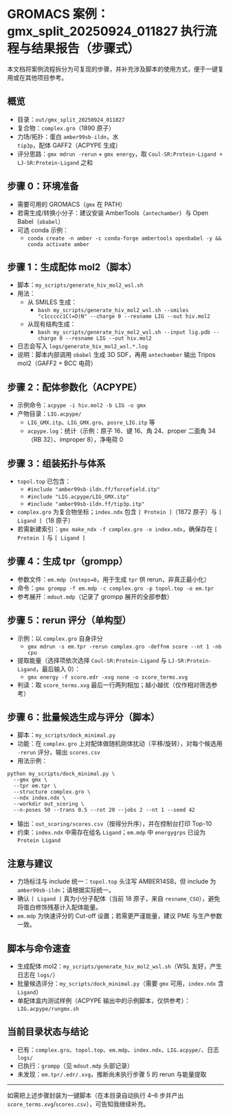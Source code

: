 # GROMACS 案例：gmx_split_20250924_011827 执行流程与结果报告（步骤式）

本文档将案例流程拆分为可复现的步骤，并补充涉及脚本的使用方式，便于一键复用或在其他项目参考。

## 概览

- 目录：`out/gmx_split_20250924_011827`
- 复合物：`complex.gro`（1890 原子）
- 力场/拓扑：蛋白 `amber99sb-ildn`，水 `tip3p`，配体 GAFF2（ACPYPE 生成）
- 评分思路：`gmx mdrun -rerun` + `gmx energy`，取 `Coul-SR:Protein-Ligand + LJ-SR:Protein-Ligand` 之和

## 步骤 0：环境准备

- 需要可用的 GROMACS（`gmx` 在 PATH）
- 若需生成/转换小分子：建议安装 AmberTools（`antechamber`）与 Open Babel（`obabel`）
- 可选 conda 示例：
  - `conda create -n amber -c conda-forge ambertools openbabel -y && conda activate amber`

## 步骤 1：生成配体 mol2（脚本）

- 脚本：`my_scripts/generate_hiv_mol2_wsl.sh`
- 用法：
  - 从 SMILES 生成：
    - `bash my_scripts/generate_hiv_mol2_wsl.sh --smiles "c1ccccc1C(=O)N" --charge 0 --resname LIG --out hiv.mol2`
  - 从现有结构生成：
    - `bash my_scripts/generate_hiv_mol2_wsl.sh --input lig.pdb --charge 0 --resname LIG --out hiv.mol2`
- 日志会写入 `logs/generate_hiv_mol2_wsl.*.log`
- 说明：脚本内部调用 `obabel` 生成 3D SDF，再用 `antechamber` 输出 Tripos mol2（GAFF2 + BCC 电荷）

## 步骤 2：配体参数化（ACPYPE）

- 示例命令：`acpype -i hiv.mol2 -b LIG -o gmx`
- 产物目录：`LIG.acpype/`
  - `LIG_GMX.itp`、`LIG_GMX.gro`、`posre_LIG.itp` 等
  - `acpype.log`：统计（示例：原子 16、键 16、角 24、proper 二面角 34（RB 32）、improper 8），净电荷 0

## 步骤 3：组装拓扑与体系

- `topol.top` 已包含：
  - `#include "amber99sb-ildn.ff/forcefield.itp"`
  - `#include "LIG.acpype/LIG_GMX.itp"`
  - `#include "amber99sb-ildn.ff/tip3p.itp"`
- `complex.gro` 为复合物坐标；`index.ndx` 包含 `[ Protein ]`（1872 原子）与 `[ Ligand ]`（18 原子）
- 若需新建索引：`gmx make_ndx -f complex.gro -o index.ndx`，确保存在 `[ Protein ]` 与 `[ Ligand ]`

## 步骤 4：生成 tpr（grompp）

- 参数文件：`em.mdp`（`nsteps=0`，用于生成 `tpr` 供 rerun，非真正最小化）
- 命令：`gmx grompp -f em.mdp -c complex.gro -p topol.top -o em.tpr`
- 参考展开：`mdout.mdp`（记录了 grompp 展开的全部参数）

## 步骤 5：rerun 评分（单构型）

- 示例：以 `complex.gro` 自身评分
  - `gmx mdrun -s em.tpr -rerun complex.gro -deffnm score --nt 1 -nb cpu`
- 提取能量（选择项依次选择 `Coul-SR:Protein-Ligand` 与 `LJ-SR:Protein-Ligand`，最后输入 0）：
  - `gmx energy -f score.edr -xvg none -o score_terms.xvg`
- 判读：取 `score_terms.xvg` 最后一行两列相加；越小越优（仅作相对筛选参考）

## 步骤 6：批量候选生成与评分（脚本）

- 脚本：`my_scripts/dock_minimal.py`
- 功能：在 `complex.gro` 上对配体做随机刚体扰动（平移/旋转），对每个候选用 `-rerun` 评分，输出 `scores.csv`
- 用法示例：
```
python my_scripts/dock_minimal.py \
  --gmx gmx \
  --tpr em.tpr \
  --structure complex.gro \
  --ndx index.ndx \
  --workdir out_scoring \
  --n-poses 50 --trans 0.5 --rot 20 --jobs 2 --nt 1 --seed 42
```
- 输出：`out_scoring/scores.csv`（按得分升序），并在控制台打印 Top-10
- 约束：`index.ndx` 中需存在组名 `Ligand`；`em.mdp` 中 `energygrps` 已设为 `Protein Ligand`

## 注意与建议

- 力场标注与 include 统一：`topol.top` 头注写 AMBER14SB，但 include 为 `amber99sb-ildn`；请根据实际统一。
- 确认 `[ Ligand ]` 真为小分子配体（当前 18 原子，来自 `resname_CSO`），避免将蛋白修饰残基计入配体能量。
- `em.mdp` 为快速评分的 Cut-off 设置；若需更严谨能量，建议 PME 与生产参数一致。

## 脚本与命令速查

- 生成配体 mol2：`my_scripts/generate_hiv_mol2_wsl.sh`（WSL 友好，产生日志在 `logs/`）
- 批量候选评分：`my_scripts/dock_minimal.py`（需要 `gmx` 可用，`index.ndx` 含 `Ligand`）
- 单配体盒内测试样例（ACPYPE 输出中的示例脚本，仅供参考）：`LIG.acpype/rungmx.sh`

## 当前目录状态与结论

- 已有：`complex.gro`、`topol.top`、`em.mdp`、`index.ndx`、`LIG.acpype/`、日志 `logs/`
- 已执行：`grompp`（见 `mdout.mdp` 头部记录）
- 未发现：`em.tpr/.edr/.xvg`，推断尚未执行步骤 5 的 rerun 与能量提取

---
如需把上述步骤封装为一键脚本（在本目录自动执行 4–6 步并产出 `score_terms.xvg`/`scores.csv`），可告知我继续补充。 
